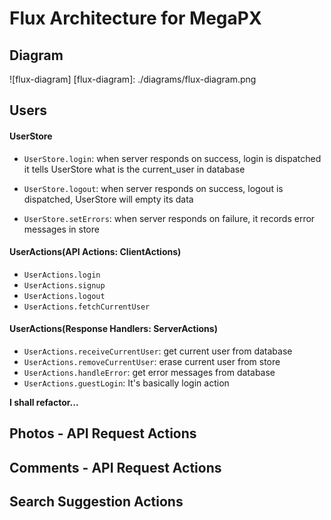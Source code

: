 # Flux Architecture for MegaPX

## Diagram
![flux-diagram]
[flux-diagram]: ./diagrams/flux-diagram.png

## Users
#### UserStore
  - `UserStore.login`: when server responds on success, login is dispatched
  it tells UserStore what is the current_user in database

  - `UserStore.logout`: when server responds on success, logout is dispatched,
  UserStore will empty its data

  - `UserStore.setErrors`: when server responds on failure, it records error messages in store

#### UserActions(API Actions: ClientActions)
  - `UserActions.login`
  - `UserActions.signup`
  - `UserActions.logout`
  - `UserActions.fetchCurrentUser`

#### UserActions(Response Handlers: ServerActions)
  - `UserActions.receiveCurrentUser`: get current user from database
  - `UserActions.removeCurrentUser`: erase current user from store
  - `UserActions.handleError`: get error messages from database
  - `UserActions.guestLogin`: It's basically login action

**I shall refactor...**

## Photos - API Request Actions

## Comments - API Request Actions

## Search Suggestion Actions
